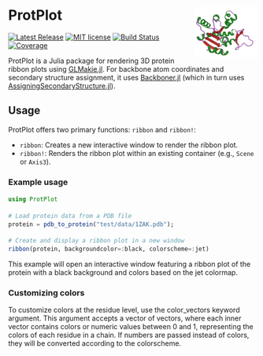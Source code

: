 # <img width="25%" src="./sticker.png" align="right" /> ProtPlot

[![Latest Release](https://img.shields.io/github/release/MurrellGroup/ProtPlot.jl.svg)](https://github.com/MurrellGroup/ProtPlot.jl/releases/latest)
[![MIT license](https://img.shields.io/badge/license-MIT-green.svg)](https://opensource.org/license/MIT)
[![Build Status](https://github.com/anton083/ProtPlot.jl/actions/workflows/CI.yml/badge.svg?branch=main)](https://github.com/anton083/ProtPlot.jl/actions/workflows/CI.yml?query=branch%3Amain)
[![Coverage](https://codecov.io/gh/anton083/ProtPlot.jl/branch/main/graph/badge.svg)](https://codecov.io/gh/anton083/ProtPlot.jl)

ProtPlot is a Julia package for rendering 3D protein ribbon plots using [GLMakie.jl](https://github.com/JuliaPlots/GLMakie.jl). For backbone atom coordinates and secondary structure assignment, it uses [Backboner.jl](https://github.com/MurrellGroup/Backboner.jl) (which in turn uses [AssigningSecondaryStructure.jl](https://github.com/MurrellGroup/AssigningSecondaryStructure.jl)).

## Usage

ProtPlot offers two primary functions: `ribbon` and `ribbon!`:
- `ribbon`: Creates a new interactive window to render the ribbon plot.
- `ribbon!`: Renders the ribbon plot within an existing container (e.g., `Scene` or `Axis3`). 

### Example usage

```julia
using ProtPlot

# Load protein data from a PDB file
protein = pdb_to_protein("test/data/1ZAK.pdb");

# Create and display a ribbon plot in a new window
ribbon(protein, backgroundcolor=:black, colorscheme=:jet)
```
This example will open an interactive window featuring a ribbon plot of the protein with a black background and colors based on the jet colormap.

### Customizing colors

To customize colors at the residue level, use the color_vectors keyword argument. This argument accepts a vector of vectors, where each inner vector contains colors or numeric values between 0 and 1, representing the colors of each residue in a chain. If numbers are passed instead of colors, they will be converted according to the colorscheme. 
